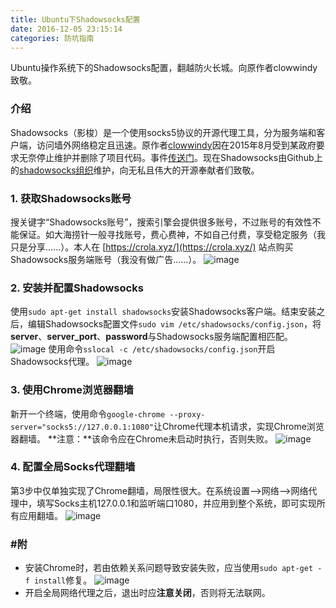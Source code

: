 ```yaml
---
title: Ubuntu下Shadowsocks配置
date: 2016-12-05 23:15:14
categories: 防坑指南
---
```

Ubuntu操作系统下的Shadowsocks配置，翻越防火长城。向原作者clowwindy致敬。<!-- more -->

### 介绍
Shadowsocks（影梭）是一个使用socks5协议的开源代理工具，分为服务端和客户端，访问墙外网络稳定且迅速。原作者[clowwindy](https://github.com/clowwindy)因在2015年8月受到某政府要求无奈停止维护并删除了项目代码。事件[传送门](https://web.archive.org/web/20150822042959/https://github.com/shadowsocks/shadowsocks-iOS/issues/124#issuecomment-133630294)。现在Shadowsocks由Github上的[shadowsocks组织](https://github.com/shadowsocks)维护，向无私且伟大的开源奉献者们致敬。

### 1. 获取Shadowsocks账号
搜关键字“Shadowsocks账号”，搜索引擎会提供很多账号，不过账号的有效性不能保证。如大海捞针一般寻找账号，费心费神，不如自己付费，享受稳定服务（我只是分享......）。本人在 [https://crola.xyz/](https://crola.xyz/) 站点购买Shadowsocks服务端账号（我没有做广告......）。
![image](http://ogvr8n3tg.bkt.clouddn.com/Ubuntu%E7%8E%AF%E5%A2%83%E4%B8%8BShadowsocks%E9%85%8D%E7%BD%AE/1.png)

### 2. 安装并配置Shadowsocks
使用`sudo apt-get install shadowsocks`安装Shadowsocks客户端。结束安装之后，编辑Shadowsocks配置文件`sudo vim /etc/shadowsocks/config.json`，将**server**、**server_port**、**password**与Shadowsocks服务端配置相匹配。
![image](http://ogvr8n3tg.bkt.clouddn.com/Ubuntu%E7%8E%AF%E5%A2%83%E4%B8%8BShadowsocks%E9%85%8D%E7%BD%AE/2.png)
使用命令`sslocal -c /etc/shadowsocks/config.json`开启Shadowsocks代理。
![image](http://ogvr8n3tg.bkt.clouddn.com/Ubuntu%E7%8E%AF%E5%A2%83%E4%B8%8BShadowsocks%E9%85%8D%E7%BD%AE/3.png)

### 3. 使用Chrome浏览器翻墙
新开一个终端，使用命令`google-chrome --proxy-server="socks5://127.0.0.1:1080"`让Chrome代理本机请求，实现Chrome浏览器翻墙。
**注意：**该命令应在Chrome未启动时执行，否则失败。
![image](http://ogvr8n3tg.bkt.clouddn.com/Ubuntu%E7%8E%AF%E5%A2%83%E4%B8%8BShadowsocks%E9%85%8D%E7%BD%AE/4.png)

### 4. 配置全局Socks代理翻墙
第3步中仅单独实现了Chrome翻墙，局限性很大。在系统设置-->网络-->网络代理中，填写Socks主机127.0.0.1和监听端口1080，并应用到整个系统，即可实现所有应用翻墙。
![image](http://ogvr8n3tg.bkt.clouddn.com/Ubuntu%E7%8E%AF%E5%A2%83%E4%B8%8BShadowsocks%E9%85%8D%E7%BD%AE/5.png)

### #附
- 安装Chrome时，若由依赖关系问题导致安装失败，应当使用`sudo apt-get -f install`修复。
![image](http://ogvr8n3tg.bkt.clouddn.com/Ubuntu%E7%8E%AF%E5%A2%83%E4%B8%8BShadowsocks%E9%85%8D%E7%BD%AE/6.png)
- 开启全局网络代理之后，退出时应**注意关闭**，否则将无法联网。
